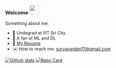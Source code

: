 ### Welcome <img src="https://raw.githubusercontent.com/MartinHeinz/MartinHeinz/master/wave.gif" width="30px">

Something about me:
- 🔭 Undegrad at IIIT Sri City
- 🌱 A fan of ML and DL
- 📃 [My Resume](https://surya1701.github.io/)
- ✉️ How to reach me: [suryavardan17@gmail.com](mailto:suryavardan17@gmail.com)

[![Github stats](https://github-readme-stats.vercel.app/api?username=surya1701&theme=radical&hide=issues&count_private=true&show_icons=true)](https://github.com/surya1701/)
[![Repo Card](https://github-readme-stats.vercel.app/api/pin/?username=surya1701&repo=surya1701.github.io&theme=radical&show_owner=true)](https://github.com/surya1701/surya1701.github.io/)
